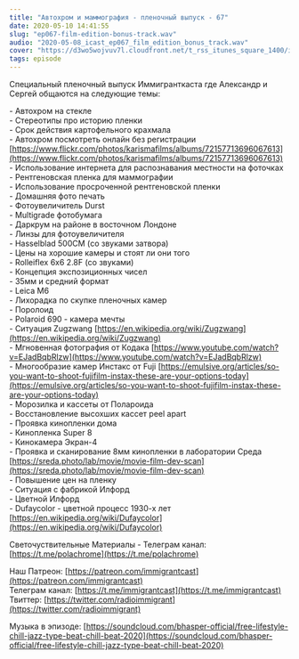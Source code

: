 ```yaml
---
title: "Автохром и маммография - пленочный выпуск - 67"
date: 2020-05-10 14:41:55
slug: "ep067-film-edition-bonus-track.wav"
audio: "2020-05-08_icast_ep067_film_edition_bonus_track.wav"
cover: "https://d3wo5wojvuv7l.cloudfront.net/t_rss_itunes_square_1400/images.spreaker.com/original/e9ef55175684e77275c9b170e0cf81b4.jpg"
tags: episode
---
```

Специальный пленочный выпуск Иммигранткаста где Александр и Сергей общаются на следующие темы:  
  
\- Автохром на стекле  
\- Стереотипы про историю пленки  
\- Срок действия картофельного крахмала  
\- Автохром посмотреть онлайн без регистрации [https://www.flickr.com/photos/karismafilms/albums/72157713696067613](https://www.flickr.com/photos/karismafilms/albums/72157713696067613)  
\- Использование интернета для распознавания местности на фоточках  
\- Рентгеновская пленка для маммографии  
\- Использование просроченной рентгеновской пленки  
\- Домашняя фото печать  
\- Фотоувеличитель Durst  
\- Multigrade фотобумага  
\- Даркрум на районе в восточном Лондоне  
\- Линзы для фотоувеличителя  
\- Hasselblad 500CM (со звуками затвора)  
\- Цены на хорошие камеры и стоят ли они того  
\- Rolleiflex 6x6 2.8F (со звуками)  
\- Концепция экспозиционных чисел  
\- 35мм и средний формат  
\- Leica M6  
\- Лихорадка по скупке пленочных камер  
\- Поролоид  
\- Polaroid 690 - камера мечты  
\- Ситуация Zugzwang [https://en.wikipedia.org/wiki/Zugzwang](https://en.wikipedia.org/wiki/Zugzwang)  
\- Мгновенная фотография от Кодака [https://www.youtube.com/watch?v=EJadBqbRlzw](https://www.youtube.com/watch?v=EJadBqbRlzw)  
\- Многообразие камер Инстакс от Fuji [https://emulsive.org/articles/so-you-want-to-shoot-fujifilm-instax-these-are-your-options-today](https://emulsive.org/articles/so-you-want-to-shoot-fujifilm-instax-these-are-your-options-today)  
\- Морозилка и кассеты от Полароида  
\- Восстановление высохших кассет peel apart  
\- Проявка кинопленки дома  
\- Кинопленка Super 8  
\- Кинокамера Экран-4  
\- Проявка и сканирование 8мм кинопленки в лаборатории Среда [https://sreda.photo/lab/movie/movie-film-dev-scan](https://sreda.photo/lab/movie/movie-film-dev-scan)  
\- Повышение цен на пленку  
\- Ситуация с фабрикой Илфорд  
\- Цветной Илфорд  
\- Dufaycolor - цветной процесс 1930-х лет [https://en.wikipedia.org/wiki/Dufaycolor](https://en.wikipedia.org/wiki/Dufaycolor)  
  
Светочуствительные Материалы - Телеграм канал: [https://t.me/polachrome](https://t.me/polachrome)  
  
Наш Патреон: [https://patreon.com/immigrantcast](https://patreon.com/immigrantcast)  
Телеграм канал: [https://t.me/immigrantcast](https://t.me/immigrantcast)  
Твиттер: [https://twitter.com/radioimmigrant](https://twitter.com/radioimmigrant)  
  
Музыка в эпизоде: [https://soundcloud.com/bhasper-official/free-lifestyle-chill-jazz-type-beat-chill-beat-2020](https://soundcloud.com/bhasper-official/free-lifestyle-chill-jazz-type-beat-chill-beat-2020)
